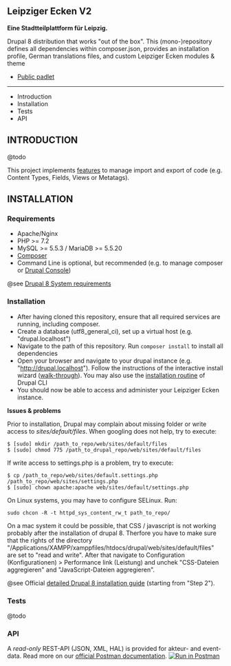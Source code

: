 ## Leipziger Ecken V2

**Eine Stadtteilplattform für Leipzig.**

Drupal 8 distribution that works "out of the box". This (mono-)repository defines all dependencies within composer.json, provides an installation profile, German translations files, and custom Leipziger Ecken modules & theme

* [Public padlet](https://padlet.com/matthias75/leipzigerecken)

---------------------

 * Introduction
 * Installation
 * Tests
 * API

INTRODUCTION
---------------------

@todo

This project implements [features](https://www.drupal.org/project/features) to manage import and export of code (e.g. Content Types, Fields, Views or Metatags).

INSTALLATION
---------------------

### Requirements

 * Apache/Nginx
 * PHP >= 7.2
 * MySQL >= 5.5.3 / MariaDB >= 5.5.20
 * [Composer](https://getcomposer.org/)
 * Command Line is optional, but recommended (e.g. to manage composer or [Drupal Console](https://drupalconsole.com/))

@see [Drupal 8 System requirements](https://www.drupal.org/docs/8/system-requirements)

### Installation

 * After having cloned this repository, ensure that all required services are running, including composer.
 * Create a database (utf8_general_ci), set up a virtual host (e.g. "drupal.localhost")
 * Navigate to the path of this repository. Run
 ``` composer install ``` to install all dependencies
 * Open your browser and navigate to your drupal instance (e.g. "http://drupal.localhost"). Follow the instructions of the interactive install wizard ([walk-through](https://www.drupal.org/docs/user_guide/en/install-run.html)). You may also use the [installation routine](https://drupalconsole.com/docs/en/commands/site-install) of Drupal CLI
 * You should now be able to access and administer your Leipziger Ecken instance.

**Issues & problems**

Prior to installation, Drupal may complain about missing folder or write access to *sites/default/files*. When googling does not help, try to execute:

```
$ [sudo] mkdir /path_to_repo/web/sites/default/files
$ [sudo] chmod 775 /path_to_drupal_repo/web/sites/default/files
```
If write access to settings.php is a problem, try to execute:
```
$ cp /path_to_repo/web/sites/default.settings.php /path_to_repo/web/sites/settings.php
$ [sudo] chown apache:apache web/sites/default/settings.php
```
On Linux systems, you may have to configure SELinux. Run:
```
sudo chcon -R -t httpd_sys_content_rw_t path_to_repo/
```
On a mac system it could be possible, that CSS / javascript is not working probably after the installation of drupal 8. Therfore you have to make sure that the rights of the directory "/Applications/XAMPP/xamppfiles/htdocs/drupal/web/sites/default/files" are set to "read and write".
After that navigate to Configuration (Konfigurationen) > Performance link (Leistung) and unchek "CSS-Dateien aggregieren" and 
"JavaScript-Dateien aggregieren". 


@see Official [detailed Drupal 8 installation guide](https://www.drupal.org/docs/8/install) (starting from "Step 2").

### Tests

@todo

### API

A *read-only* REST-API (JSON, XML, HAL) is provided for akteur- and event-data. Read more on our [official Postman documentation](https://documenter.getpostman.com/view/10395067/SzmY92H6).
[![Run in Postman](https://run.pstmn.io/button.svg)](https://documenter.getpostman.com/view/10395067/SzmY92H6)

